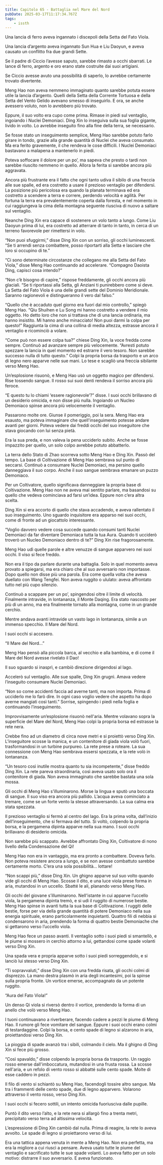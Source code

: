 ```yaml
---
title: Capitolo 65 - Battaglia nel Mare del Nord
pubDate: 2025-03-17T11:17:34.767Z
tags:
    - issth
---
```



Una lancia di ferro aveva ingannato i discepoli della Setta del Fato Viola.


Una lancia d’argento aveva ingannato Sun Hua e Liu Daoyun, e aveva causato un conflitto fra due grandi Sette.


Se il padre di Ciccio l’avesse saputo, sarebbe rimasto a occhi sbarrati. Le lance di ferro, argento e oro erano state costruite dai suoi artigiani.


Se Ciccio avesse avuto una possibilità di saperlo, lo avrebbe certamente trovato divertente.


Meng Hao non aveva nemmeno immaginato quanto sarebbe potuta essere utile la lancia d’argento. Quelli della Setta della Corrente Tortuosa e della Setta del Vento Gelido avevano smesso di inseguirlo. E ora, se anche avessero voluto, non lo avrebbero più trovato.


Eppure, il suo volto era cupo come prima. Rimase in piedi sul ventaglio, ingoiando i Nuclei Demoniaci. Ding Xin lo inseguiva sulla sua foglia gigante, livido in volto. Lo avrebbe inseguito fino alla fine della terra, se necessario.


Se fosse stato un inseguimento semplice, Meng Hao sarebbe potuto farlo girare in tondo, grazie alla grande quantità di Nuclei che aveva consumato. Ma era ferito gravemente, il che rendeva le cose difficili. I Nuclei Demoniaci bastavano a malapena a mantenerlo in piedi.


Poteva soffocare il dolore per un po’, ma sapeva che presto o tardi non sarebbe riuscito nemmeno in quello. Allora la ferita si sarebbe ancora più aggravata.


Ancora più frustrante era il fatto che ogni tanto udiva il sibilo di una freccia alle sue spalle, ed era costretto a usare il prezioso ventaglio per difendersi. La posizione più pericolosa era quando la planata terminava ed era costretto a scendere a terra e correre, perdendo velocità e agilità. Per fortuna la terra era prevalentemente coperta dalla foresta, e nel momento in cui raggiungeva la cima della montagna seguente riusciva di nuovo a saltare sul ventaglio.


Neanche Ding Xin era capace di sostenere un volo tanto a lungo. Come Liu Daoyun prima di lui, era costretto ad atterrare di tanto in tanto, in cerca di un terreno favorevole per rimettersi in volo.


“Non puoi sfuggirmi,” disse Ding Xin con un sorriso, gli occhi luminescenti. “Se ti arrendi senza combattere, posso riportarti alla Setta e lasciare che loro si occupino di te.”


“Ci sono determinate circostanze che collegano me alla Setta del Fato Viola,” disse Meng Hao continuando ad accelerare. “Compagno Daoista Ding, capisci cosa intendo?”


“Non c’è bisogno di capire,” rispose freddamente, gli occhi ancora più glaciali. “Se ti riportassi alla Setta, gli Anziani ti punirebbero come si deve. La Setta del Fato Viola è una delle grandi sette del Dominio Meridionale. Saranno ragionevoli e distingueranno il vero dal falso.”


“Quello che è accaduto quel giorno era fuori dal mio controllo,” spiegò Meng Hao. “Qiu Shuihen e Lu Song mi hanno costretto a vendere il mio oggetto. Ho detto loro che non si trattava che di una lancia ordinaria, ma hanno insistito. Mi hanno anche minacciato! Non puoi darmi la colpa per questo!” Raggiunta la cima di una collina di media altezza, estrasse ancora il ventaglio e ricominciò a volare.


“Come può non essere colpa tua?” chiese Ding Xin, la voce fredda come sempre. Continuò ad avanzare sempre più velocemente. “Avresti potuto spezzare la lancia in quel momento ed estrarre il vero tesoro. Non sarebbe successo nulla di tutto questo.” Colpì la propria borsa da trasporto e un arco di legno nero apparve nelle sue mani. Lo tese e scagliò una freccia sibilante verso Meng Hao.


Un’esplosione risuonò, e Meng Hao usò un oggetto magico per difendersi. Rise tossendo sangue. Il rosso sui suoi denti rendeva il sorriso ancora più feroce.


“E questo tu lo chiami ‘essere ragionevole’?” disse. I suoi occhi brillavano di un desiderio omicida, e non disse più nulla. Ingoiando un Nucleo Demoniaco spinse ancora più velocemente il ventaglio.


Passarono molte ore. Giunse il pomeriggio, poi la sera. Meng Hao era esausto, ma poteva immaginare che quell'inseguimento potesse andare avanti per giorni. Poteva vedere dai freddi occhi del suo inseguitore che stava giocando con lui senza pietà.


Era la sua preda, e non valeva la pena ucciderlo subito. Anche se fosse impazzito per quello, un solo colpo avrebbe potuto abbatterlo.


La terra dello Stato di Zhao scorreva sotto Meng Hao e Ding Xin. Passò del tempo. La base di Coltivazione di Meng Hao sembrava sul punto di seccarsi. Continuò a consumare Nuclei Demoniaci, ma persino quello danneggiava il suo corpo. Anche il suo sangue sembrava emanare un puzzo Demoniaco.


Per un Coltivatore, quello significava danneggiare la propria base di Coltivazione. Meng Hao non ne aveva mai sentito parlare, ma basandosi su quello che vedeva cominciava ad farsi un’idea. Eppure non c’era altra scelta.


Ding Xin si era accorto di quello che stava accadendo, e aveva rallentato il suo inseguimento. Uno sguardo inquisitore era apparso nei suoi occhi, come di fronte ad un giocattolo interessante.


“Voglio davvero vedere cosa succede quando consumi tanti Nuclei Demoniaci da far diventare Demoniaca tutta la tua Aura. Quando ti ucciderò troverò un Nucleo Demoniaco dentro di te?” Ding Xin rise fragorosamente.


Meng Hao udì quelle parole e altre venuzze di sangue apparvero nei suoi occhi. Il viso si fece freddo.


Non era il tipo da parlare durante una battaglia. Solo in quel momento aveva provato a spiegarsi, ma era chiaro che al suo avversario non importasse. Dopo quello non disse più una parola. Era come quella volta che aveva duellato con Wang Tengfei. Non aveva ruggito o ululato: aveva affrontato tutto nel più cupo silenzio.


Continuò a scappare per un po’, spingendosi oltre il limite di velocità. Finalmente intravide, in lontananza, il Monte Daqing. Era stato nascosto per più di un anno, ma era finalmente tornato alla montagna, come in un grande cerchio.


Mentre andava avanti intravide un vasto lago in lontananza, simile a un immenso specchio. Il Mare del Nord.


I suoi occhi si accesero.


“Il Mare del Nord…”


Meng Hao pensò alla piccola barca, al vecchio e alla bambina, e di come il Mare del Nord avesse rivelato il Dao!


Il suo sguardo si inasprì, e cambiò direzione dirigendosi al lago.


Accelerò sul ventaglio. Alle sue spalle, Ding Xin grugnì. Amava vedere l’inseguito consumare Nuclei Demoniaci.


“Non so come accidenti faccia ad averne tanti, ma non importa. Prima di ucciderlo me lo farò dire. In ogni caso voglio vedere che aspetto ha dopo averne mangiati così tanti.” Sorrise, spingendo i piedi nella foglia e continuando l’inseguimento.


Improvvisamente un’esplosione risuonò nell'aria. Mentre volavano sopra la superficie del Mare del Nord, Meng Hao colpì la propria borsa ed estrasse la rete nera.


Crebbe fino ad un diametro di circa nove metri e si proiettò verso Ding Xin. L’inseguitore scosse la manica, e un contenitore di giada viola volò fuori, trasformandosi in un turbine purpureo. La rete prese a roteare. La sua connessione con Meng Hao sembrava essersi spezzata, e la rete volò in lontananza.


“Un tesoro così inutile mostra quanto tu sia incompetente,” disse freddo Ding Xin. La rete pareva straordinaria, così aveva usato solo ora il contenitore di giada. Non aveva immaginato che sarebbe bastata una sola mossa.


Gli occhi di Meng Hao s’illuminarono. Morse la lingua e sputò una boccata di sangue. Il suo viso era ancora più pallido. L’acqua aveva cominciato a tremare, come se un forte vento la stesse attraversando. La sua calma era stata spezzata.


Il prezioso ventaglio si fermò al centro del lago. Era la prima volta, dall’inizio dell’inseguimento, che si fermava del tutto. Si voltò, colpendo la propria borsa, e la pergamena dipinta apparve nella sua mano. I suoi occhi brillavano di desiderio omicida.


Non sarebbe più scappato. Avrebbe affrontato Ding Xin, Coltivatore di nono livello della Condensazione del Qi!


Meng Hao non era in vantaggio, ma era pronto a combattere. Doveva farlo. Non poteva resistere ancora a lungo, e se non avesse combattuto sarebbe certamente morto. C’era una sola possibilità… lottare!


“Non scappi più,” disse Ding Xin. Un ghigno apparve sul suo volto quando vide gli occhi di Meng Hao. Scosse il dito, e una luce viola prese forma in aria, mutandosi in un uccello. Sbatté le ali, planando verso Meng Hao.


Gli occhi del giovane s’illuminarono. Nell'istante in cui apparve l’uccello viola, la pergamena dipinta tremò, e si udì il ruggito di numerose bestie. Meng Hao spinse in avanti tutta la sua base di Coltivazione. I ruggiti delle bestie, forse per via della grande quantità di potere Demoniaco nella sua energia spirituale, erano particolarmente inquietanti. Quattro fili di nebbia si condensarono in aria, prendendo la forma di quattro bestie Demoniache che si gettarono verso l’uccello viola.


Meng Hao fece un passo avanti. Il ventaglio sotto i suoi piedi si smantellò, e le piume si mossero in cerchio attorno a lui, gettandosi come spade volanti verso Ding Xin.


Una spada vera e propria apparve sotto i suoi piedi sorreggendolo, e si lanciò lui stesso verso Ding Xin.


“Ti sopravvaluti,” disse Ding Xin con una fredda risata, gli occhi colmi di disprezzo. La mano destra plasmò in aria degli incantesimi, poi la spinse sulla propria fronte. Un vortice emerse, accompagnato da un potente ruggito.


“Aura del Fato Viola!”


Un denso Qi viola si riversò dentro il vortice, prendendo la forma di un anello che volò verso Meng Hao.


I tuoni continuavano a riverberare, facendo cadere a pezzi le piume di Meng Hao. Il rumore gli fece vomitare del sangue. Eppure i suoi occhi erano colmi di testardaggine. Colpì la borsa, e cento spade di legno si alzarono in aria, proiettandosi verso Ding Xin.


La pioggia di spade avanzò tra i sibili, colmando il cielo. Ma il ghigno di Ding Xin si fece più grosso.


“Così spavaldo,” disse colpendo la propria borsa da trasporto. Un raggio rosso emerse dall'imboccatura, mutandosi in una frusta rossa. La scosse nell'aria, e un refolo di vento rosso si abbatté sulle cento spade. Molte di esse caddero in pezzi.


Il filo di vento si schiantò su Meng Hao, facendogli tossire altro sangue. Ma tra i frammenti delle cento spade, due di legno apparvero. Volarono attraverso il vento rosso, verso Ding Xin.


I suoi occhi si fecero sottili, un intento omicida fuoriusciva dalle pupille.


Puntò il dito verso l’alto, e la rete nera si allargò fino a trenta metri, precipitato verso terra ad altissima velocità.


L’espressione di Ding Xin cambiò dal nulla. Prima di reagire, la rete lo aveva avvolto. Le spade di legno si proiettarono verso di lui.


Era una tattica appena venuta in mente a Meng Hao. Non era perfetta, ma era la migliore a cui riuscì a pensare. Aveva usato tutte le piume del ventaglio e sacrificato tutte le sue spade volanti. Lo aveva fatto per un solo motivo: distrarre il suo avversario. E aveva funzionato.
                                


                                



